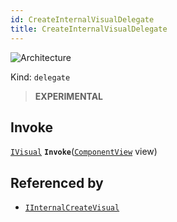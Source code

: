 ```yaml
---
id: CreateInternalVisualDelegate
title: CreateInternalVisualDelegate
---
```


![Architecture](https://img.shields.io/badge/architecture-new_only-blue)

Kind: `delegate`

> **EXPERIMENTAL**

## Invoke
[`IVisual`](IVisual) **`Invoke`**([`ComponentView`](ComponentView) view)

## Referenced by
- [`IInternalCreateVisual`](IInternalCreateVisual)
